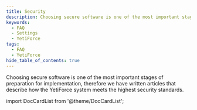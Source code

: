 ```yaml
---
title: Security
description: Choosing secure software is one of the most important stages of preparation for implementation
keywords:
  - FAQ
  - Settings
  - YetiForce
tags:
  - FAQ
  - YetiForce
hide_table_of_contents: true
---
```


Choosing secure software is one of the most important stages of preparation for implementation, therefore we have written articles that describe how the YetiForce system meets the highest security standards.

import DocCardList from '@theme/DocCardList';

<DocCardList />
